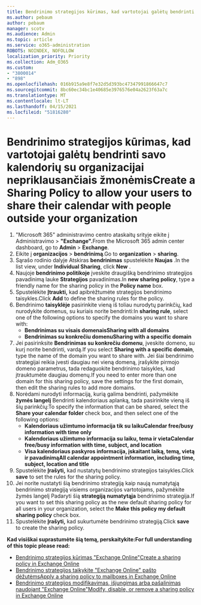 ```yaml
---
title: Bendrinimo strategijos kūrimas, kad vartotojai galėtų bendrinti savo kalendorių su organizacijai nepriklausančiais žmonėmis
ms.author: pebaum
author: pebaum
manager: scotv
ms.audience: Admin
ms.topic: article
ms.service: o365-administration
ROBOTS: NOINDEX, NOFOLLOW
localization_priority: Priority
ms.collection: Adm_O365
ms.custom:
- "3800014"
- "898"
ms.openlocfilehash: 016b915a9e8f7e32d5d393bc47347991866647c7
ms.sourcegitcommit: 8bc60ec34bc1e40685e3976576e04a2623f63a7c
ms.translationtype: MT
ms.contentlocale: lt-LT
ms.lasthandoff: 04/15/2021
ms.locfileid: "51816280"
---
```

# <a name="create-a-sharing-policy-to-allow-your-users-to-share-their-calendar-with-people-outside-your-organization"></a><span data-ttu-id="bae59-102">Bendrinimo strategijos kūrimas, kad vartotojai galėtų bendrinti savo kalendorių su organizacijai nepriklausančiais žmonėmis</span><span class="sxs-lookup"><span data-stu-id="bae59-102">Create a Sharing Policy to allow your users to share their calendar with people outside your organization</span></span>

1. <span data-ttu-id="bae59-103">"Microsoft 365" administravimo centro ataskaitų srityje eikite į Administravimo  >  **"Exchange".**</span><span class="sxs-lookup"><span data-stu-id="bae59-103">From the Microsoft 365 admin center dashboard, go to **Admin** > **Exchange**.</span></span>
2. <span data-ttu-id="bae59-104">Eikite į **organizacijos**  >  **bendrinimą**.</span><span class="sxs-lookup"><span data-stu-id="bae59-104">Go to **organization** > **sharing**.</span></span>
3. <span data-ttu-id="bae59-105">Sąrašo rodinio dalyje Atskiras **bendrinimas** spustelėkite **Naujas** .</span><span class="sxs-lookup"><span data-stu-id="bae59-105">In the list view, under **Individual Sharing**, click **New** .</span></span>
4. <span data-ttu-id="bae59-106">Naujoje **bendrinimo politikoje** įveskite draugišką bendrinimo strategijos pavadinimą lauke **Strategijos** pavadinimas.</span><span class="sxs-lookup"><span data-stu-id="bae59-106">In **new sharing policy**, type a friendly name for the sharing policy in the **Policy name** box.</span></span>
5. <span data-ttu-id="bae59-107">Spustelėkite **Įtraukti,**  kad apibrėžtumėte strategijos bendrinimo taisykles.</span><span class="sxs-lookup"><span data-stu-id="bae59-107">Click **Add**  to define the sharing rules for the policy.</span></span>
6. <span data-ttu-id="bae59-108">Bendrinimo **taisyklėje** pasirinkite vieną iš toliau nurodytų parinkčių, kad nurodykite domenus, su kuriais norite bendrinti:</span><span class="sxs-lookup"><span data-stu-id="bae59-108">In **sharing rule**, select one of the following options to specify the domains you want to share with:</span></span>
    - <span data-ttu-id="bae59-109">**Bendrinimas su visais domenais**</span><span class="sxs-lookup"><span data-stu-id="bae59-109">**Sharing with all domains**</span></span>
    - <span data-ttu-id="bae59-110">**Bendrinimas su konkrečiu domenu**</span><span class="sxs-lookup"><span data-stu-id="bae59-110">**Sharing with a specific domain**</span></span>
8. <span data-ttu-id="bae59-111">Jei pasirinksite **Bendrinimas su konkrečiu domenu**, įveskite domeno, su kurį norite bendrinti, vardą.</span><span class="sxs-lookup"><span data-stu-id="bae59-111">If you select **Sharing with a specific domain**, type the name of the domain you want to share with.</span></span> <span data-ttu-id="bae59-112">Jei šiai bendrinimo strategijai reikia įvesti daugiau nei vieną domeną, įrašykite pirmojo domeno parametrus, tada redaguokite bendrinimo taisykles, kad įtrauktumėte daugiau domenų.</span><span class="sxs-lookup"><span data-stu-id="bae59-112">If you need to enter more than one domain for this sharing policy, save the settings for the first domain, then edit the sharing rules to add more domains.</span></span>
9. <span data-ttu-id="bae59-113">Norėdami nurodyti informaciją, kurią galima bendrinti, pažymėkite **žymės langelį** Bendrinti kalendoriaus aplanką, tada pasirinkite vieną iš šių parinkčių:</span><span class="sxs-lookup"><span data-stu-id="bae59-113">To specify the information that can be shared, select the **Share your calendar folder** check box, and then select one of the following options:</span></span>
    - <span data-ttu-id="bae59-114">**Kalendoriaus užimtumo informacija tik su laiku**</span><span class="sxs-lookup"><span data-stu-id="bae59-114">**Calendar free/busy information with time only**</span></span>
    - <span data-ttu-id="bae59-115">**Kalendoriaus užimtumo informacija su laiku, tema ir vieta**</span><span class="sxs-lookup"><span data-stu-id="bae59-115">**Calendar free/busy information with time, subject, and location**</span></span>
    - <span data-ttu-id="bae59-116">**Visa kalendoriaus paskyros informacija, įskaitant laiką, temą, vietą ir pavadinimą**</span><span class="sxs-lookup"><span data-stu-id="bae59-116">**All calendar appointment information, including time, subject, location and title**</span></span>
11. <span data-ttu-id="bae59-117">Spustelėkite **Įrašyti,** kad nustatytų bendrinimo strategijos taisykles.</span><span class="sxs-lookup"><span data-stu-id="bae59-117">Click **save** to set the rules for the sharing policy.</span></span>
12. <span data-ttu-id="bae59-118">Jei norite nustatyti šią bendrinimo strategiją kaip naują numatytąją bendrinimo strategiją visiems organizacijos vartotojams, pažymėkite žymės langelį Padaryti šią **strategiją numatytąja** bendrinimo strategija.</span><span class="sxs-lookup"><span data-stu-id="bae59-118">If you want to set this sharing policy as the new default sharing policy for all users in your organization, select the **Make this policy my default sharing policy** check box.</span></span>
13. <span data-ttu-id="bae59-119">Spustelėkite **Įrašyti,** kad sukurtumėte bendrinimo strategiją.</span><span class="sxs-lookup"><span data-stu-id="bae59-119">Click **save** to create the sharing policy.</span></span>  

<span data-ttu-id="bae59-120">**Kad visiškai suprastumėte šią temą, perskaitykite:**</span><span class="sxs-lookup"><span data-stu-id="bae59-120">**For full understanding of this topic please read:**</span></span>

- [<span data-ttu-id="bae59-121">Bendrinimo strategijos kūrimas "Exchange Online"</span><span class="sxs-lookup"><span data-stu-id="bae59-121">Create a sharing policy in Exchange Online</span></span>](https://docs.microsoft.com/exchange/sharing/sharing-policies/create-a-sharing-policy)
- [<span data-ttu-id="bae59-122">Bendrinimo strategijos taikykite "Exchange Online" pašto dėžutėms</span><span class="sxs-lookup"><span data-stu-id="bae59-122">Apply a sharing policy to mailboxes in Exchange Online</span></span>](https://docs.microsoft.com/exchange/sharing/sharing-policies/apply-a-sharing-policy)
- [<span data-ttu-id="bae59-123">Bendrinimo strategijos modifikavimas, išjungimas arba pašalinimas naudojant "Exchange Online"</span><span class="sxs-lookup"><span data-stu-id="bae59-123">Modify, disable, or remove a sharing policy in Exchange Online</span></span>](https://docs.microsoft.com/exchange/sharing/sharing-policies/modify-a-sharing-policy)